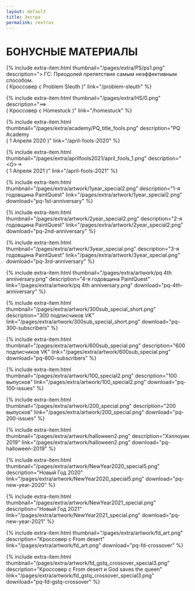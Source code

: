```yaml
---
layout: default
title: Экстра
permalink: /extras
---
```

<h1 class="section-title">БОНУСНЫЕ МАТЕРИАЛЫ</h1>

{% include extra-item.html thumbnail="/pages/extra/PS/ps1.png" description="> ГС: Преодолей препятствие самым неэффективным способом.<br> ( Кроссовер с Problem Sleuth )" link="/problem-sleuth" %}

{% include extra-item.html thumbnail="/pages/extra/HS/0.png" description="==><br> ( Кроссовер с Homestuck )" link="/homestuck" %}

{% include extra-item.html thumbnail="/pages/extra/academy/PQ_title_fools.png" description="PQ Academy<br> ( 1 Апреля 2020 )" link="/april-fools-2020" %}

{% include extra-item.html thumbnail="/pages/extra/aprilfools2021/april_fools_1.png" description="&lt;O&gt;-&gt;<br> ( 1 Апреля 2021 )" link="/april-fools-2021" %}

{% include extra-item.html thumbnail="/pages/extra/artwork/1year_special2.png" description="1-я годовщина PaintQuest" link="/pages/extra/artwork/1year_special2.png" download="pq-1st-anniversary" %}

{% include extra-item.html thumbnail="/pages/extra/artwork/2year_special2.png" description="2-я годовщина PaintQuest" link="/pages/extra/artwork/2year_special2.png" download="pq-2nd-anniversary" %}

{% include extra-item.html thumbnail="/pages/extra/artwork/3year_special.png" description="3-я годовщина PaintQuest" link="/pages/extra/artwork/3year_special.png" download="pq-3rd-anniversary" %}

{% include extra-item.html thumbnail="/pages/extra/artwork/pq 4th anniversary.png" description="4-я годовщина PaintQuest" link="/pages/extra/artwork/pq 4th anniversary.png" download="pq-4th-anniversary" %}

{% include extra-item.html thumbnail="/pages/extra/artwork/300sub_special_short.png" description="300 подписчиков VK" link="/pages/extra/artwork/300sub_special_short.png" download="pq-300-subscribers" %}

{% include extra-item.html thumbnail="/pages/extra/artwork/600sub_special.png" description="600 подписчиков VK" link="/pages/extra/artwork/600sub_special.png" download="pq-600-subscribers" %}

{% include extra-item.html thumbnail="/pages/extra/artwork/100_special2.png" description="100 выпусков" link="/pages/extra/artwork/100_special2.png" download="pq-100-issues" %}

{% include extra-item.html thumbnail="/pages/extra/artwork/200_special.png" description="200 выпусков" link="/pages/extra/artwork/200_special.png" download="pq-200-issues" %}

{% include extra-item.html thumbnail="/pages/extra/artwork/halloween2.png" description="Хэллоуин 2019" link="/pages/extra/artwork/halloween2.png" download="pq-halloween-2019" %}

{% include extra-item.html thumbnail="/pages/extra/artwork/NewYear2020_special5.png" description="Новый Год 2020" link="/pages/extra/artwork/NewYear2020_special5.png" download="pq-new-year-2020" %}

{% include extra-item.html thumbnail="/pages/extra/artwork/NewYear2021_special.png" description="Новый Год 2021" link="/pages/extra/artwork/NewYear2021_special.png" download="pq-new-year-2021" %}

{% include extra-item.html thumbnail="/pages/extra/artwork/fd_art.png" description="Кроссовер с From desert" link="/pages/extra/artwork/fd_art.png" download="pq-fd-crossover" %}

{% include extra-item.html thumbnail="/pages/extra/artwork/fd_gstq_crossover_special3.png" description="Кроссовер с From desert и God saves the queen" link="/pages/extra/artwork/fd_gstq_crossover_special3.png" download="pq-fd-gstq-crossover" %}
